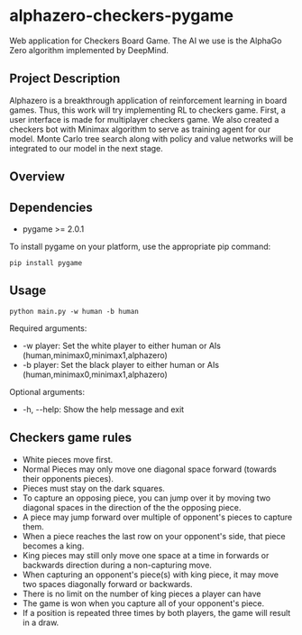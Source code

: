 # alphazero-checkers-pygame

Web application for Checkers Board Game. The AI we use is the AlphaGo Zero algorithm implemented by DeepMind.


## Project Description

Alphazero is a breakthrough application of reinforcement learning in board games. Thus, this work will try implementing RL to checkers game. First, a user interface is made for multiplayer checkers game. We also created a checkers bot with Minimax algorithm to serve as training agent for our model. Monte Carlo tree search along with policy and value networks will be integrated to our model in the next stage. 


## Overview



## Dependencies

- pygame >= 2.0.1

To install pygame on your platform, use the appropriate pip command:

```
pip install pygame
```

## Usage

```
python main.py -w human -b human
```

Required arguments:

- -w player: Set the white player to either human or AIs (human,minimax0,minimax1,alphazero)
- -b player: Set the black player to either human or AIs (human,minimax0,minimax1,alphazero)

Optional arguments:
- -h, --help: Show the help message and exit

## Checkers game rules

- White pieces move first.
- Normal Pieces may only move one diagonal space forward (towards their opponents pieces).
- Pieces must stay on the dark squares.
- To capture an opposing piece, you can jump over it by moving two diagonal spaces in the direction of the the opposing piece.
- A piece may jump forward over multiple of opponent's pieces to capture them.
- When a piece reaches the last row on your opponent's side, that piece becomes a king.
- King pieces may still only move one space at a time in forwards or backwards direction during a non-capturing move.
- When capturing an opponent's piece(s) with king piece, it may move two spaces diagonally forward or backwards.
- There is no limit on the number of king pieces a player can have
- The game is won when you capture all of your opponent's piece.
- If a position is repeated three times by both players, the game will result in a draw.
